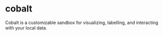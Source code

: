 # cobalt
Cobalt is a customizable sandbox for visualizing, labelling, and interacting with your local data.
